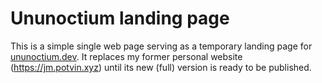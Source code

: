 # Ununoctium landing page

This is a simple single web page serving as a temporary landing page
for [ununoctium.dev](https://ununoctium.dev). It replaces my former personal
website (https://jm.potvin.xyz) until its new (full) version is ready to be
published.
